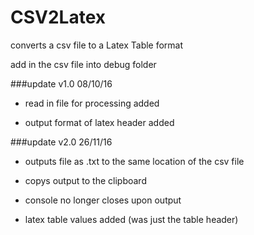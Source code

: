# CSV2Latex
converts a csv file to a Latex Table format

add in the csv file into debug folder

###update v1.0 08/10/16
- read in file for processing added

- output format of latex header added


###update v2.0 26/11/16
- outputs file as .txt to the same location of the csv file

- copys output to the clipboard

- console no longer closes upon output

- latex table values added (was just the table header)

	
	